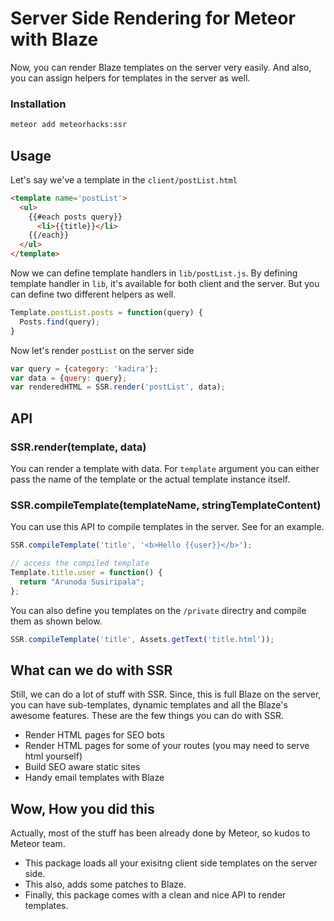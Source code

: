 # Server Side Rendering for Meteor with Blaze

Now, you can render Blaze templates on the server very easily. And also, you can assign helpers for templates in the server as well.

### Installation

```bash
meteor add meteorhacks:ssr
```

## Usage

Let's say we've a template in the `client/postList.html`

```html
<template name='postList'>
  <ul>
    {{#each posts query}}
      <li>{{title}}</li>
    {{/each}}
  </ul>
</template>
```

Now we can define template handlers in `lib/postList.js`. By defining template handler in `lib`, it's available for both client and the server. But you can define two different helpers as well.

```js
Template.postList.posts = function(query) {
  Posts.find(query);
}
```

Now let's render `postList` on the server side

```js
var query = {category: 'kadira'};
var data = {query: query};
var renderedHTML = SSR.render('postList', data); 
```

## API

### SSR.render(template, data)
You can render a template with data. For `template` argument you can either pass the name of the template or the actual template instance itself.

### SSR.compileTemplate(templateName, stringTemplateContent)
You can use this API to compile templates in the server. See for an example.

```js
SSR.compileTemplate('title', '<b>Hello {{user}}</b>');

// access the compiled template
Template.title.user = function() {
  return "Arunoda Susiripala";
};
```
You can also define you templates on the `/private` directry and compile them as shown below.

```js
SSR.compileTemplate('title', Assets.getText('title.html'));
```

## What can we do with SSR

Still, we can do a lot of stuff with SSR. Since, this is full Blaze on the server, you can have sub-templates, dynamic templates and all the Blaze's awesome features. These are the few things you can do with SSR.

* Render HTML pages for SEO bots
* Render HTML pages for some of your routes (you may need to serve html yourself)
* Build SEO aware static sites
* Handy email templates with Blaze

## Wow, How you did this

Actually, most of the stuff has been already done by Meteor, so kudos to Meteor team.

* This package loads all your exisitng client side templates on the server side.
* This also, adds some patches to Blaze.
* Finally, this package comes with a clean and nice API to render templates.